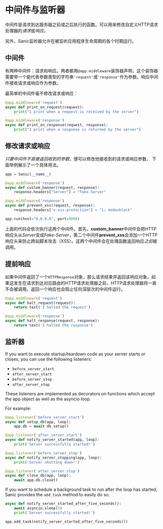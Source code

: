 # 中间件与监听器

中间件是请求到达服务器之前或之后执行的函数。可以用来修改自定义HTTP请求处理器的*请求*或*响应*。

另外，Sanic监听器允许在被监听应用程序生命周期的各个时期运行。

## 中间件

有两种中间件：请求和响应。两者都用`@app.middleware`装饰器声明，这个装饰器需要带一个能代表参数类型的字符串`'request'`或`'response'`作为参数。响应中间件接收请求或响应作为参数。


最简单的中间件毫不修改请求或响应：

```python
@app.middleware('request')
async def print_on_request(request):
	print("I print when a request is received by the server")

@app.middleware('response')
async def print_on_response(request, response):
	print("I print when a response is returned by the server")
```

## 修改请求或响应

*只要中间件不直接返回收到的参数*，便可以修改他接收到的请求或响应参数， 下面举例展示了一个具体用法。

```python
app = Sanic(__name__)

@app.middleware('response')
async def custom_banner(request, response):
	response.headers["Server"] = "Fake-Server"

@app.middleware('response')
async def prevent_xss(request, response):
	response.headers["x-xss-protection"] = "1; mode=block"

app.run(host="0.0.0.0", port=8000)
```

上面的代码会依次执行这两个中间件。首先，**custom_banner**中间件会把HTTP响应头从*Server*变成*Fake-Server*，第二个中间件**prevent_xss**会添加一个HTTP响应头来防止跨站脚本攻击（XSS）。这两个中间件会在处理函数返回响应*之后*被调用。

## 提前响应

如果中间件返回了一个`HTTPResponse`对象，那么请求结束并返回该响应对象。如果这发生在请求到达对应路由的HTTP请求处理器之前，HTTP请求处理器将一直不会被调用。返回一个响应也会阻止任何深层次的中间件运行。

```python
@app.middleware('request')
async def halt_request(request):
	return text('I halted the request')

@app.middleware('response')
async def halt_response(request, response):
	return text('I halted the response')
```

## 监听器

If you want to execute startup/teardown code as your server starts or closes, you can use the following listeners:

- `before_server_start`
- `after_server_start`
- `before_server_stop`
- `after_server_stop`

These listeners are implemented as decorators on functions which accept the app object as well as the asyncio loop. 

For example:

```python
@app.listener('before_server_start')
async def setup_db(app, loop):
    app.db = await db_setup()

@app.listener('after_server_start')
async def notify_server_started(app, loop):
    print('Server successfully started!')

@app.listener('before_server_stop')
async def notify_server_stopping(app, loop):
    print('Server shutting down!')

@app.listener('after_server_stop')
async def close_db(app, loop):
    await app.db.close()
```

If you want to schedule a background task to run after the loop has started,
Sanic provides the `add_task` method to easily do so.

```python
async def notify_server_started_after_five_seconds():
    await asyncio.sleep(5)
    print('Server successfully started!')

app.add_task(notify_server_started_after_five_seconds())
```
